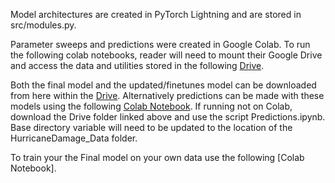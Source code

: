 Model architectures are created in PyTorch Lightning and are stored in src/modules.py. 

Parameter sweeps and predictions were created in Google Colab. To run the following colab notebooks, reader will need to mount their Google Drive and access the data and utilities stored in the following [Drive](https://drive.google.com/drive/folders/1b9qMhMblYRnJHzZOqJeFnltUX9jpfLTo?usp=sharing). 

Both the final model and the updated/finetunes model can be downloaded from here within the [Drive](https://drive.google.com/drive/folders/1sSKn6YagtzL70m8Ck3N3yppETwmd0hae?usp=sharing). Alternatively predictions can be made with these models using the following [Colab Notebook](https://colab.research.google.com/drive/1EQUWDyDrzC-ZCKZ-z6f0sTiqZ1TF0BoX?usp=sharing). If running not on Colab, download the Drive folder linked above and use the script Predictions.ipynb. Base directory variable will need to be updated to the location of the HurricaneDamage_Data folder. 


To train your the Final model on your own data use the following [Colab Notebook]. 
